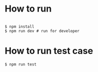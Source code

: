# How to run 
```

$ npm install
$ npm run dev # run for developer

```

# How to run test case
```
$ npm run test

```
